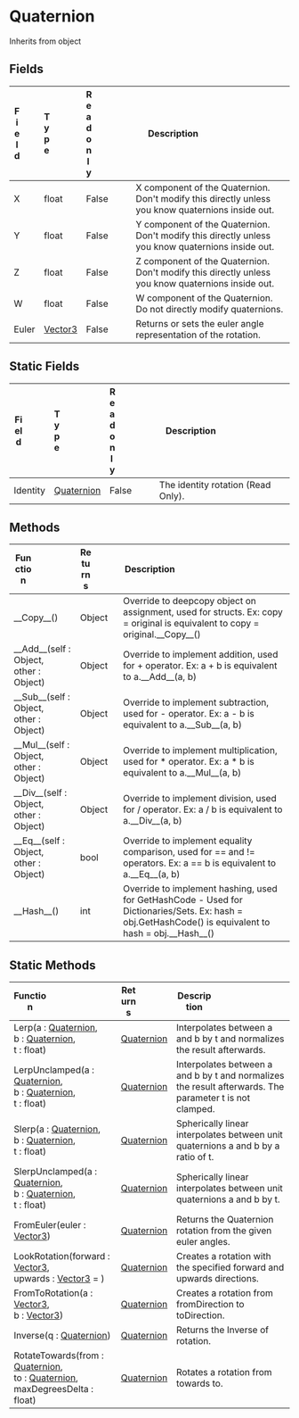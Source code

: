 # Quaternion
Inherits from object
## Fields
|<div style="width:30%">Field</div>|<div style="width:10%">Type</div>|<div style="width:10%">Readonly</div>|<div style="width:50%">Description</div>|
|---|---|---|---|
|X|float|False|X component of the Quaternion. Don't modify this directly unless you know quaternions inside out.|
|Y|float|False|Y component of the Quaternion. Don't modify this directly unless you know quaternions inside out.|
|Z|float|False|Z component of the Quaternion. Don't modify this directly unless you know quaternions inside out.|
|W|float|False|W component of the Quaternion. Do not directly modify quaternions.|
|Euler|[Vector3](../objects/Vector3.md)|False|Returns or sets the euler angle representation of the rotation.|
## Static Fields
|<div style="width:30%">Field</div>|<div style="width:10%">Type</div>|<div style="width:10%">Readonly</div>|<div style="width:50%">Description</div>|
|---|---|---|---|
|Identity|[Quaternion](../objects/Quaternion.md)|False|The identity rotation (Read Only).|
## Methods
|<div style="width:33%">Function</div>|<div style="width:33%">Returns</div>|<div style="width:33%">Description</div>|
|---|---|---|
|\_\_Copy\_\_()|Object|Override to deepcopy object on assignment, used for structs. Ex: copy = original is equivalent to copy = original.\_\_Copy\_\_()|
|\_\_Add\_\_(self : Object,<br/>other : Object)|Object|Override to implement addition, used for + operator. Ex: a + b is equivalent to a.\_\_Add\_\_(a, b)|
|\_\_Sub\_\_(self : Object,<br/>other : Object)|Object|Override to implement subtraction, used for - operator. Ex: a - b is equivalent to a.\_\_Sub\_\_(a, b)|
|\_\_Mul\_\_(self : Object,<br/>other : Object)|Object|Override to implement multiplication, used for * operator. Ex: a * b is equivalent to a.\_\_Mul\_\_(a, b)|
|\_\_Div\_\_(self : Object,<br/>other : Object)|Object|Override to implement division, used for / operator. Ex: a / b is equivalent to a.\_\_Div\_\_(a, b)|
|\_\_Eq\_\_(self : Object,<br/>other : Object)|bool|Override to implement equality comparison, used for == and != operators. Ex: a == b is equivalent to a.\_\_Eq\_\_(a, b)|
|\_\_Hash\_\_()|int|Override to implement hashing, used for GetHashCode - Used for Dictionaries/Sets. Ex: hash = obj.GetHashCode() is equivalent to hash = obj.\_\_Hash\_\_()|
## Static Methods
|<div style="width:33%">Function</div>|<div style="width:33%">Returns</div>|<div style="width:33%">Description</div>|
|---|---|---|
|Lerp(a : [Quaternion](../objects/Quaternion.md),<br/>b : [Quaternion](../objects/Quaternion.md),<br/>t : float)|[Quaternion](../objects/Quaternion.md)|Interpolates between a and b by t and normalizes the result afterwards.|
|LerpUnclamped(a : [Quaternion](../objects/Quaternion.md),<br/>b : [Quaternion](../objects/Quaternion.md),<br/>t : float)|[Quaternion](../objects/Quaternion.md)|Interpolates between a and b by t and normalizes the result afterwards. The parameter t is not clamped.|
|Slerp(a : [Quaternion](../objects/Quaternion.md),<br/>b : [Quaternion](../objects/Quaternion.md),<br/>t : float)|[Quaternion](../objects/Quaternion.md)|Spherically linear interpolates between unit quaternions a and b by a ratio of t.|
|SlerpUnclamped(a : [Quaternion](../objects/Quaternion.md),<br/>b : [Quaternion](../objects/Quaternion.md),<br/>t : float)|[Quaternion](../objects/Quaternion.md)|Spherically linear interpolates between unit quaternions a and b by t.|
|FromEuler(euler : [Vector3](../objects/Vector3.md))|[Quaternion](../objects/Quaternion.md)|Returns the Quaternion rotation from the given euler angles.|
|LookRotation(forward : [Vector3](../objects/Vector3.md),<br/>upwards : [Vector3](../objects/Vector3.md) = )|[Quaternion](../objects/Quaternion.md)|Creates a rotation with the specified forward and upwards directions.|
|FromToRotation(a : [Vector3](../objects/Vector3.md),<br/>b : [Vector3](../objects/Vector3.md))|[Quaternion](../objects/Quaternion.md)|Creates a rotation from fromDirection to toDirection.|
|Inverse(q : [Quaternion](../objects/Quaternion.md))|[Quaternion](../objects/Quaternion.md)|Returns the Inverse of rotation.|
|RotateTowards(from : [Quaternion](../objects/Quaternion.md),<br/>to : [Quaternion](../objects/Quaternion.md),<br/>maxDegreesDelta : float)|[Quaternion](../objects/Quaternion.md)|Rotates a rotation from towards to.|
